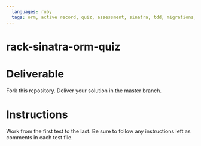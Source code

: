 ```yaml
---
  languages: ruby
  tags: orm, active record, quiz, assessment, sinatra, tdd, migrations, forms
---
```


rack-sinatra-orm-quiz
=====================

# Deliverable
Fork this repository. Deliver your solution in the master branch.

# Instructions
Work from the first test to the last. Be sure to follow any instructions
left as comments in each test file.
